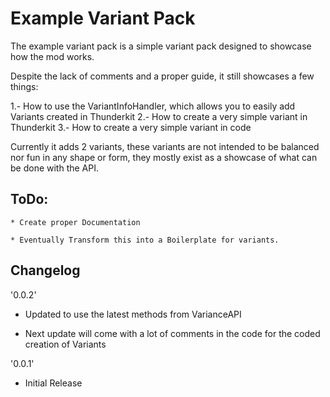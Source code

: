 # Example Variant Pack

The example variant pack is a simple variant pack designed to showcase how the mod works.

Despite the lack of comments and a proper guide, it still showcases a few things:

1.- How to use the VariantInfoHandler, which allows you to easily add Variants created in Thunderkit
2.- How to create a very simple variant in Thunderkit
3.- How to create a very simple variant in code

Currently it adds 2 variants, these variants are not intended to be balanced nor fun in any shape or form, they mostly exist as a showcase of what can be done with the API.

## ToDo:

    * Create proper Documentation
    
    * Eventually Transform this into a Boilerplate for variants.

## Changelog
'0.0.2'

* Updated to use the latest methods from VarianceAPI

* Next update will come with a lot of comments in the code for the coded creation of Variants

'0.0.1'

* Initial Release